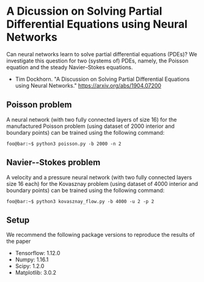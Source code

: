 # A Dicussion on Solving Partial Differential Equations using Neural Networks
Can neural networks learn to solve partial differential equations (PDEs)?  We investigate this question for two (systems of) PDEs, namely, the Poisson equation and the steady Navier–Stokes equations.

* Tim Dockhorn. "A Discussion on Solving Partial Differential Equations using Neural Networks." https://arxiv.org/abs/1904.07200

## Poisson problem
A neural network (with two fully connected layers of size 16) for the manufactured Poisson problem (using dataset of 2000 interior and boundary points) can be trained using the following command:
```console
foo@bar:~$ python3 poisson.py -b 2000 -n 2
```

## Navier--Stokes problem
A velocity and a pressure neural network (with two fully connected layers size 16 each) for the Kovasznay problem (using dataset of 4000 interior and boundary points) can be trained using the following command:
```console
foo@bar:~$ python3 kovasznay_flow.py -b 4000 -u 2 -p 2
```

## Setup
We recommend the following package versions to reproduce the results of the paper
* Tensorflow: 1.12.0
* Numpy: 1.16.1
* Scipy: 1.2.0
* Matplotlib: 3.0.2
